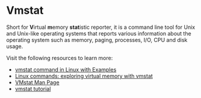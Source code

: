 # Vmstat

Short for **V**irtual **m**emory **stat**istic reporter, it is a command line tool for Unix and Unix-like operating systems that reports various information about the operating system such as memory, paging, processes, I/O, CPU and disk usage.

Visit the following resources to learn more:

- [vmstat command in Linux with Examples](https://www.geeksforgeeks.org/vmstat-command-in-linux-with-examples/)
- [Linux commands: exploring virtual memory with vmstat](https://www.redhat.com/sysadmin/linux-commands-vmstat)
- [VMstat Man Page](https://man7.org/linux/man-pages/man8/vmstat.8.html)
- [vmstat tutorial](https://phoenixnap.com/kb/vmstat-command)
